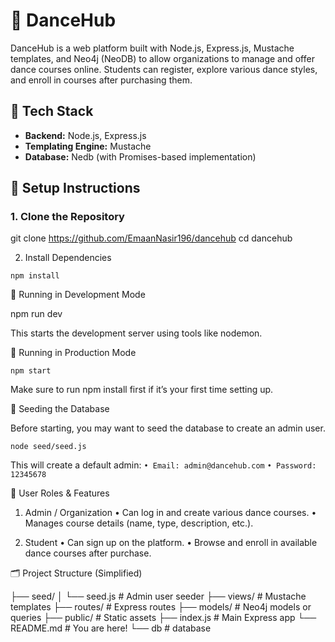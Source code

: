 # 💃 DanceHub

DanceHub is a web platform built with Node.js, Express.js, Mustache templates, and Neo4j (NeoDB) to allow organizations to manage and offer dance courses online. Students can register, explore various dance styles, and enroll in courses after purchasing them.

## 🚀 Tech Stack

- **Backend:** Node.js, Express.js
- **Templating Engine:** Mustache
- **Database:** Nedb (with Promises-based implementation)

## 🔧 Setup Instructions

### 1. Clone the Repository

git clone https://github.com/EmaanNasir196/dancehub
cd dancehub

2. Install Dependencies

`npm install`

🧪 Running in Development Mode

npm run dev

This starts the development server using tools like nodemon.

🚀 Running in Production Mode

`npm start`

Make sure to run npm install first if it’s your first time setting up.

🌱 Seeding the Database

Before starting, you may want to seed the database to create an admin user.

`node seed/seed.js`

This will create a default admin:
`• Email: admin@dancehub.com`
`• Password: 12345678`

👥 User Roles & Features

1. Admin / Organization
   • Can log in and create various dance courses.
   • Manages course details (name, type, description, etc.).

2. Student
   • Can sign up on the platform.
   • Browse and enroll in available dance courses after purchase.

🗂 Project Structure (Simplified)

├── seed/
│ └── seed.js # Admin user seeder
├── views/ # Mustache templates
├── routes/ # Express routes
├── models/ # Neo4j models or queries
├── public/ # Static assets
├── index.js # Main Express app
└── README.md # You are here!
└── db # database
